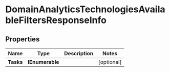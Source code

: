 # DomainAnalyticsTechnologiesAvailableFiltersResponseInfo


## Properties

| Name | Type | Description | Notes |
|------------ | ------------- | ------------- | -------------|
**Tasks** | **IEnumerable<DomainAnalyticsTechnologiesAvailableFiltersTaskInfo>** |  |[optional]|